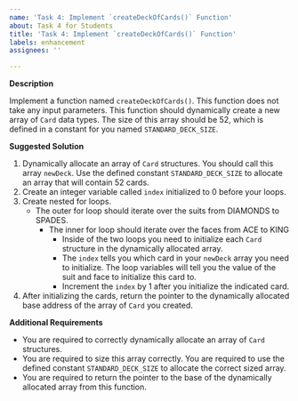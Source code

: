 ```yaml
---
name: 'Task 4: Implement `createDeckOfCards()` Function'
about: Task 4 for Students
title: 'Task 4: Implement `createDeckOfCards()` Function'
labels: enhancement
assignees: ''

---
```


**Description**

Implement a function named `createDeckOfCards()`.  This function does not
take any input parameters.  This function should dynamically create a new
array of `Card` data types.  The size of this array should be 52, which is
defined in a constant for you named `STANDARD_DECK_SIZE`.

**Suggested Solution**

1. Dynamically allocate an array of `Card` structures.  You should call this
   array `newDeck`.  Use the
   defined constant `STANDARD_DECK_SIZE` to allocate an array that will
   contain 52 cards.
2. Create an integer variable called `index` initialized to 0 before your loops.
3. Create nested for loops.
   - The outer for loop should iterate over the suits from DIAMONDS to SPADES.
     - The inner for loop should iterate over the faces from ACE to KING
	   - Inside of the two loops you need to initialize each `Card` structure
	     in the dynamically allocated array.
	   - The `index` tells you which card in your `newDeck` array you need
	     to initialize.  The loop variables will tell you the value of the suit
	     and face to initialize this card to.
	   - Increment the `index` by 1 after you initialize the indicated card.
4. After initializing the cards, return the pointer to the dynamically allocated
   base address of the array of `Card` you created.

**Additional Requirements**

- You are required to correctly dynamically allocate an array of `Card`
  structures.
- You are required to size this array correctly.  You are required to use the
  defined constant `STANDARD_DECK_SIZE` to allocate the correct sized array.
- You are required to return the pointer to the base of the dynamically
  allocated array from this function.
